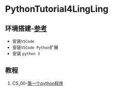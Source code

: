 # PythonTutorial4LingLing

## 环境搭建-[参考](https://www.runoob.com/python3/python-vscode-setup.html)
- 安装`VSCode`
- 安装`VSCode Python`扩展
- 安装 `python 3`
  

## 教程
1. CS_00-[第一个python程序](./CS_00/README.md)